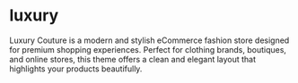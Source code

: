 # luxury
Luxury Couture is a modern and stylish eCommerce fashion store designed for premium shopping experiences. Perfect for clothing brands, boutiques, and online stores, this theme offers a clean and elegant layout that highlights your products beautifully.
